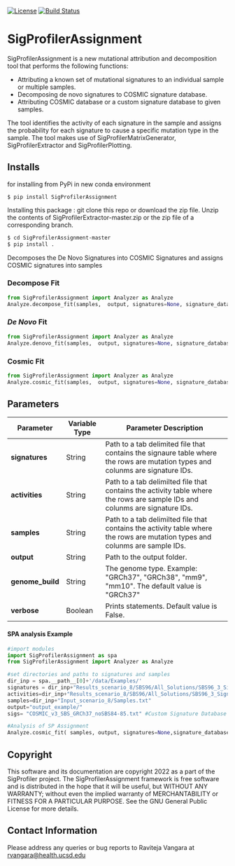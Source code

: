 [![License](https://img.shields.io/badge/License-BSD\%202--Clause-orange.svg)](https://opensource.org/licenses/BSD-2-Clause)
[![Build Status](https://api.travis-ci.com/AlexandrovLab/SigProfilerAssignment.svg)](https://app.travis-ci.com/AlexandrovLab/SigProfilerAssignment)

# SigProfilerAssignment

SigProfilerAssignment is a new mutational attribution and decomposition tool that performs the following functions:
-   Attributing a known set of mutational signatures to an individual sample or multiple samples.
-   Decomposing de novo signatures to COSMIC signature database.
-   Attributing COSMIC database or a custom signature database to given samples.

The tool identifies the activity of each signature in the sample and assigns the probability for each signature to cause a specific mutation type in the sample. The tool makes use of SigProfilerMatrixGenerator, SigProfilerExtractor and SigProfilerPlotting.


## Installs
for installing from PyPi in new conda environment

```
$ pip install SigProfilerAssignment
```

Installing this package : git clone this repo or download the zip file.
Unzip the contents of SigProfilerExtractor-master.zip or the zip file of a corresponding branch.

```bash
$ cd SigProfilerAssignment-master
$ pip install .
```


Decomposes the De Novo Signatures into COSMIC Signatures and assigns COSMIC signatures into samples

<!-- 
```python
spa_analyze(  samples,  output, signatures=None, signature_database=None,decompose_fit= True,denovo_refit=True,cosmic_fit=True, nnls_add_penalty=0.05, 
              nnls_remove_penalty=0.01, initial_remove_penalty=0.05, de_novo_fit_penalty=0.02, 
              genome_build="GRCh37",  make_decomposition_plots=True, collapse_to_SBS96=True,connected_sigs=True, verbose=False): 
```  -->
### Decompose Fit
```python
from SigProfilerAssignment import Analyzer as Analyze
Analyze.decompose_fit(samples,  output, signatures=None, signature_database=None,genome_build="GRCh37",  make_decomposition_plots=True, collapse_to_SBS96=True,connected_sigs=True, verbose=False)
```
### *De Novo* Fit
```python
from SigProfilerAssignment import Analyzer as Analyze
Analyze.denovo_fit(samples,  output, signatures=None, signature_database=None,genome_build="GRCh37",  make_decomposition_plots=True, collapse_to_SBS96=True,connected_sigs=True, verbose=False)
```
### Cosmic Fit
```python
from SigProfilerAssignment import Analyzer as Analyze
Analyze.cosmic_fit(samples,  output, signatures=None, signature_database=None,genome_build="GRCh37",  make_decomposition_plots=True, collapse_to_SBS96=True,connected_sigs=True, verbose=False)
```
## Parameters
| Parameter | Variable Type | Parameter Description |
| --------------------- | -------- |-------- |
| **signatures** | String | Path to a  tab delimited file that contains the signaure table where the rows are mutation types and colunms are signature IDs. |
| **activities** | String | Path to a tab delimilted file that contains the activity table where the rows are sample IDs and colunms are signature IDs. |
| **samples** | String | Path to a tab delimilted file that contains the activity table where the rows are mutation types and colunms are sample IDs. |
| **output** | String | Path to the output folder. |
| **genome_build** | String | The genome type. Example: "GRCh37", "GRCh38", "mm9", "mm10". The default value is "GRCh37" |
| **verbose** | Boolean | Prints statements. Default value is False.  |
        

#### SPA analysis Example


```python
#import modules
import SigProfilerAssignment as spa
from SigProfilerAssignment import Analyzer as Analyze

#set directories and paths to signatures and samples
dir_inp = spa.__path__[0]+'/data/Examples/'
signatures = dir_inp+"Results_scenario_8/SBS96/All_Solutions/SBS96_3_Signatures/Signatures/SBS96_S3_Signatures.txt"
activities=dir_inp+"Results_scenario_8/SBS96/All_Solutions/SBS96_3_Signatures/Activities/SBS96_S3_NMF_Activities.txt"
samples=dir_inp+"Input_scenario_8/Samples.txt"
output="output_example/"
sigs= "COSMIC_v3_SBS_GRCh37_noSBS84-85.txt" #Custom Signature Database

#Analysis of SP Assignment 
Analyze.cosmic_fit( samples, output, signatures=None,signature_database=sigs,genome_build="GRCh37", verbose=False)

```
## <a name="copyright"></a> Copyright
This software and its documentation are copyright 2022 as a part of the SigProfiler project. The SigProfilerAssignment framework is free software and is distributed in the hope that it will be useful, but WITHOUT ANY WARRANTY; without even the implied warranty of MERCHANTABILITY or FITNESS FOR A PARTICULAR PURPOSE. See the GNU General Public License for more details.

## <a name="contact"></a> Contact Information
Please address any queries or bug reports to Raviteja Vangara at rvangara@health.ucsd.edu
